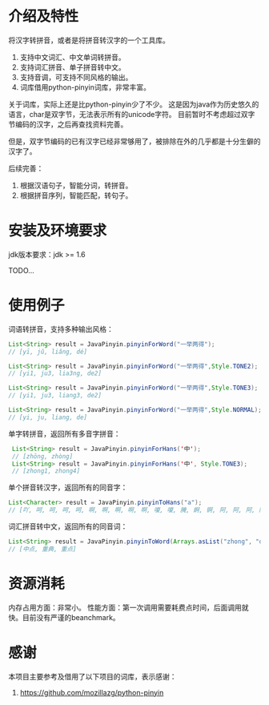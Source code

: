 # 介绍及特性
将汉字转拼音，或者是将拼音转汉字的一个工具库。

1. 支持中文词汇、中文单词转拼音。
2. 支持词汇拼音、单子拼音转中文。
3. 支持音调，可支持不同风格的输出。
5. 词库借用python-pinyin词库，非常丰富。

关于词库，实际上还是比python-pinyin少了不少。
这是因为java作为历史悠久的语言，char是双字节，无法表示所有的unicode字符。
目前暂时不考虑超过双字节编码的汉字，之后再查找资料完善。

但是，双字节编码的已有汉字已经非常够用了，被排除在外的几乎都是十分生僻的汉字了。

后续完善：
1. 根据汉语句子，智能分词，转拼音。
2. 根据拼音序列，智能匹配，转句子。

# 安装及环境要求
jdk版本要求：jdk >= 1.6

TODO...

# 使用例子
词语转拼音，支持多种输出风格：
```java
List<String> result = JavaPinyin.pinyinForWord("一举两得");
// [yī, jǔ, liǎng, dé]

List<String> result = JavaPinyin.pinyinForWord("一举两得",Style.TONE2);
// [yi1, ju3, lia3ng, de2]

List<String> result = JavaPinyin.pinyinForWord("一举两得",Style.TONE3);
// [yi1, ju3, liang3, de2]

List<String> result = JavaPinyin.pinyinForWord("一举两得",Style.NORMAL);
// [yi, ju, liang, de]
```
单字转拼音，返回所有多音字拼音：
```java
 List<String> result = JavaPinyin.pinyinForHans('中');
 // [zhōng, zhòng]
 List<String> result = JavaPinyin.pinyinForHans('中', Style.TONE3);
 // [zhong1, zhong4]
```

单个拼音转汉字，返回所有的同音字：
```java
List<Character> result = JavaPinyin.pinyinToHans("a");
// [吖, 呵, 呵, 呵, 呵, 啊, 啊, 啊, 啊, 啊, 嗄, 嗄, 腌, 錒, 锕, 阿, 阿, 阿, 阿]
```

词汇拼音转中文，返回所有的同音词：
```java
List<String> result = JavaPinyin.pinyinToWord(Arrays.asList("zhong", "dian"));
// [中点, 重典, 重点]
```

# 资源消耗
内存占用方面：非常小。
性能方面：第一次调用需要耗费点时间，后面调用就快。目前没有严谨的beanchmark。

# 感谢
本项目主要参考及借用了以下项目的词库，表示感谢：
1. https://github.com/mozillazg/python-pinyin
